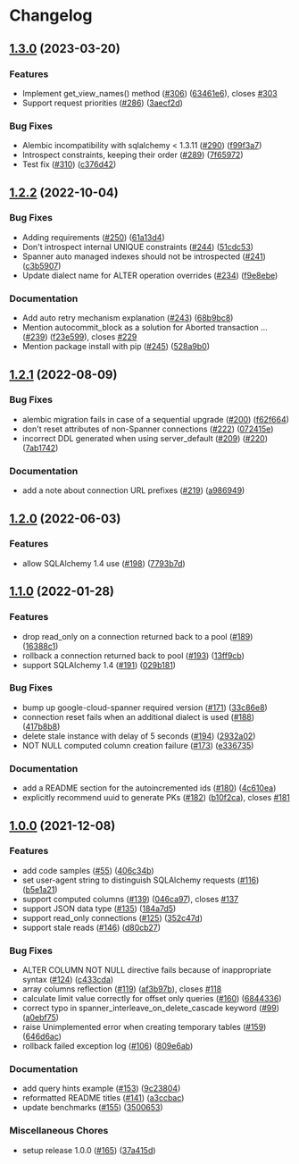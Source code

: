 # Changelog

## [1.3.0](https://github.com/googleapis/python-spanner-sqlalchemy/compare/v1.2.2...v1.3.0) (2023-03-20)


### Features

* Implement get_view_names() method ([#306](https://github.com/googleapis/python-spanner-sqlalchemy/issues/306)) ([63461e6](https://github.com/googleapis/python-spanner-sqlalchemy/commit/63461e67364b5214e7ea8a2d89c0fda4d9ced72d)), closes [#303](https://github.com/googleapis/python-spanner-sqlalchemy/issues/303)
* Support request priorities ([#286](https://github.com/googleapis/python-spanner-sqlalchemy/issues/286)) ([3aecf2d](https://github.com/googleapis/python-spanner-sqlalchemy/commit/3aecf2d651e6eb9f3af72a3ed3599aa51b4158a9))


### Bug Fixes

* Alembic incompatibility with sqlalchemy &lt; 1.3.11 ([#290](https://github.com/googleapis/python-spanner-sqlalchemy/issues/290)) ([f99f3a7](https://github.com/googleapis/python-spanner-sqlalchemy/commit/f99f3a78477aecc71af70deba41b861e12d51c28))
* Introspect constraints, keeping their order ([#289](https://github.com/googleapis/python-spanner-sqlalchemy/issues/289)) ([7f65972](https://github.com/googleapis/python-spanner-sqlalchemy/commit/7f659729e15848c1493cb271e832b6968d7ab031))
* Test fix ([#310](https://github.com/googleapis/python-spanner-sqlalchemy/issues/310)) ([c376d42](https://github.com/googleapis/python-spanner-sqlalchemy/commit/c376d422ab455ee88bb94e2cd136aa9ef865e375))

## [1.2.2](https://github.com/googleapis/python-spanner-sqlalchemy/compare/v1.2.1...v1.2.2) (2022-10-04)


### Bug Fixes

* Adding requirements ([#250](https://github.com/googleapis/python-spanner-sqlalchemy/issues/250)) ([61a13d4](https://github.com/googleapis/python-spanner-sqlalchemy/commit/61a13d4ba152a24d5fa6083594aa86f46d5395de))
* Don't introspect internal UNIQUE constraints ([#244](https://github.com/googleapis/python-spanner-sqlalchemy/issues/244)) ([51cdc53](https://github.com/googleapis/python-spanner-sqlalchemy/commit/51cdc534856b5ab933213803257679faa33be41c))
* Spanner auto managed indexes should not be introspected ([#241](https://github.com/googleapis/python-spanner-sqlalchemy/issues/241)) ([c3b5907](https://github.com/googleapis/python-spanner-sqlalchemy/commit/c3b59077ff8d6d8916007bf204f90e1d1ed41c00))
* Update dialect name for ALTER operation overrides ([#234](https://github.com/googleapis/python-spanner-sqlalchemy/issues/234)) ([f9e8ebe](https://github.com/googleapis/python-spanner-sqlalchemy/commit/f9e8ebedc863b2b84b2decffc1831125001785c8))


### Documentation

* Add auto retry mechanism explanation ([#243](https://github.com/googleapis/python-spanner-sqlalchemy/issues/243)) ([68b9bc8](https://github.com/googleapis/python-spanner-sqlalchemy/commit/68b9bc8b389c29451317cf78989578e0a7369dad))
* Mention autocommit_block as a solution for Aborted transaction … ([#239](https://github.com/googleapis/python-spanner-sqlalchemy/issues/239)) ([f23e599](https://github.com/googleapis/python-spanner-sqlalchemy/commit/f23e599ef6a9d8f198c41f32a586e42af840280d)), closes [#229](https://github.com/googleapis/python-spanner-sqlalchemy/issues/229)
* Mention package install with pip ([#245](https://github.com/googleapis/python-spanner-sqlalchemy/issues/245)) ([528a9b0](https://github.com/googleapis/python-spanner-sqlalchemy/commit/528a9b0ba1bb9f0b96e35c809faa923f292684a0))

## [1.2.1](https://github.com/googleapis/python-spanner-sqlalchemy/compare/v1.2.0...v1.2.1) (2022-08-09)


### Bug Fixes

* alembic migration fails in case of a sequential upgrade ([#200](https://github.com/googleapis/python-spanner-sqlalchemy/issues/200)) ([f62f664](https://github.com/googleapis/python-spanner-sqlalchemy/commit/f62f664f31ec052068e241729344aec5f605c4f8))
* don't reset attributes of non-Spanner connections ([#222](https://github.com/googleapis/python-spanner-sqlalchemy/issues/222)) ([072415e](https://github.com/googleapis/python-spanner-sqlalchemy/commit/072415eb9ea0bf701be2a35c4cc3dc80854ca831))
* incorrect DDL generated when using server_default ([#209](https://github.com/googleapis/python-spanner-sqlalchemy/issues/209)) ([#220](https://github.com/googleapis/python-spanner-sqlalchemy/issues/220)) ([7ab1742](https://github.com/googleapis/python-spanner-sqlalchemy/commit/7ab174233dc75fd34d4127cb06dd49c216d92abc))


### Documentation

* add a note about connection URL prefixes ([#219](https://github.com/googleapis/python-spanner-sqlalchemy/issues/219)) ([a986949](https://github.com/googleapis/python-spanner-sqlalchemy/commit/a9869498f220a529a1dcc51c89d53af54311074c))

## [1.2.0](https://github.com/googleapis/python-spanner-sqlalchemy/compare/v1.1.0...v1.2.0) (2022-06-03)


### Features

* allow SQLAlchemy 1.4 use ([#198](https://github.com/googleapis/python-spanner-sqlalchemy/issues/198)) ([7793b7d](https://github.com/googleapis/python-spanner-sqlalchemy/commit/7793b7ddfcbd99e966e3ef6f7ec13d7dc04d39fb))

## [1.1.0](https://github.com/googleapis/python-spanner-sqlalchemy/compare/v1.0.0...v1.1.0) (2022-01-28)


### Features

* drop read_only on a connection returned back to a pool ([#189](https://github.com/googleapis/python-spanner-sqlalchemy/issues/189)) ([16388c1](https://github.com/googleapis/python-spanner-sqlalchemy/commit/16388c1c9ba7798c0c0df786f2e4a8c86b7767c2))
* rollback a connection returned back to pool ([#193](https://github.com/googleapis/python-spanner-sqlalchemy/issues/193)) ([13ff9cb](https://github.com/googleapis/python-spanner-sqlalchemy/commit/13ff9cb73049d989bacb97fd8be3ad3bdce7023c))
* support SQLAlchemy 1.4 ([#191](https://github.com/googleapis/python-spanner-sqlalchemy/issues/191)) ([029b181](https://github.com/googleapis/python-spanner-sqlalchemy/commit/029b18109c1ff21318c3820da5aa0945b6d6325d))


### Bug Fixes

* bump up google-cloud-spanner required version ([#171](https://github.com/googleapis/python-spanner-sqlalchemy/issues/171)) ([33c86e8](https://github.com/googleapis/python-spanner-sqlalchemy/commit/33c86e8fdeac4fd65569c438e8613dcb86e15edc))
* connection reset fails when an additional dialect is used ([#188](https://github.com/googleapis/python-spanner-sqlalchemy/issues/188)) ([417b8b8](https://github.com/googleapis/python-spanner-sqlalchemy/commit/417b8b81911417ee3a1f826c37a9e490641944ac))
* delete stale instance with delay of 5 seconds ([#194](https://github.com/googleapis/python-spanner-sqlalchemy/issues/194)) ([2932a02](https://github.com/googleapis/python-spanner-sqlalchemy/commit/2932a02bb58c4e2800da1e18452babcfc74617d6))
* NOT NULL computed column creation failure ([#173](https://github.com/googleapis/python-spanner-sqlalchemy/issues/173)) ([e336735](https://github.com/googleapis/python-spanner-sqlalchemy/commit/e3367354d3b24328d7162fd2ccc778f23c630cd2))


### Documentation

* add a README section for the autoincremented ids ([#180](https://github.com/googleapis/python-spanner-sqlalchemy/issues/180)) ([4c610ea](https://github.com/googleapis/python-spanner-sqlalchemy/commit/4c610eaecd32679f23cae2f70d299d3c3d33d024))
* explicitly recommend uuid to generate PKs ([#182](https://github.com/googleapis/python-spanner-sqlalchemy/issues/182)) ([b10f2ca](https://github.com/googleapis/python-spanner-sqlalchemy/commit/b10f2cae0eb13eb5496d08cbeae77a626b4ad6f1)), closes [#181](https://github.com/googleapis/python-spanner-sqlalchemy/issues/181)

## [1.0.0](https://www.github.com/googleapis/python-spanner-sqlalchemy/compare/v0.1.0...v1.0.0) (2021-12-08)


### Features

* add code samples ([#55](https://www.github.com/googleapis/python-spanner-sqlalchemy/issues/55)) ([406c34b](https://www.github.com/googleapis/python-spanner-sqlalchemy/commit/406c34bdb21e01a1317c074fab34d87bb3d61020))
* set user-agent string to distinguish SQLAlchemy requests ([#116](https://www.github.com/googleapis/python-spanner-sqlalchemy/issues/116)) ([b5e1a21](https://www.github.com/googleapis/python-spanner-sqlalchemy/commit/b5e1a211a0475690feed36fd222a41c216d8fb82))
* support computed columns ([#139](https://www.github.com/googleapis/python-spanner-sqlalchemy/issues/139)) ([046ca97](https://www.github.com/googleapis/python-spanner-sqlalchemy/commit/046ca975778f4793e2c37d70d2a602546f9d4699)), closes [#137](https://www.github.com/googleapis/python-spanner-sqlalchemy/issues/137)
* support JSON data type ([#135](https://www.github.com/googleapis/python-spanner-sqlalchemy/issues/135)) ([184a7d5](https://www.github.com/googleapis/python-spanner-sqlalchemy/commit/184a7d576a790bbbd049fe80d589af78831379b4))
* support read_only connections ([#125](https://www.github.com/googleapis/python-spanner-sqlalchemy/issues/125)) ([352c47d](https://www.github.com/googleapis/python-spanner-sqlalchemy/commit/352c47de7bb4ea1c30b50a7fe5aee0c4d102e80e))
* support stale reads ([#146](https://www.github.com/googleapis/python-spanner-sqlalchemy/issues/146)) ([d80cb27](https://www.github.com/googleapis/python-spanner-sqlalchemy/commit/d80cb2792437731c24905c7a6919468c37779c67))


### Bug Fixes

* ALTER COLUMN NOT NULL directive fails because of inappropriate syntax ([#124](https://www.github.com/googleapis/python-spanner-sqlalchemy/issues/124)) ([c433cda](https://www.github.com/googleapis/python-spanner-sqlalchemy/commit/c433cda99fd8544810c878328a272a3a9430630f))
* array columns reflection ([#119](https://www.github.com/googleapis/python-spanner-sqlalchemy/issues/119)) ([af3b97b](https://www.github.com/googleapis/python-spanner-sqlalchemy/commit/af3b97bfa4b3ed4b223384c9ed3fa0643204d8c9)), closes [#118](https://www.github.com/googleapis/python-spanner-sqlalchemy/issues/118)
* calculate limit value correctly for offset only queries ([#160](https://www.github.com/googleapis/python-spanner-sqlalchemy/issues/160)) ([6844336](https://www.github.com/googleapis/python-spanner-sqlalchemy/commit/684433682ed29d9cde8c9898796024cefeb38493))
* correct typo in spanner_interleave_on_delete_cascade keyword ([#99](https://www.github.com/googleapis/python-spanner-sqlalchemy/issues/99)) ([a0ebf75](https://www.github.com/googleapis/python-spanner-sqlalchemy/commit/a0ebf758eda351c0a20103f9e8c2243f002b2e6e))
* raise Unimplemented error when creating temporary tables ([#159](https://www.github.com/googleapis/python-spanner-sqlalchemy/issues/159)) ([646d6ac](https://www.github.com/googleapis/python-spanner-sqlalchemy/commit/646d6ac24ccd0643b67abff9da28118e0a6f6e55))
* rollback failed exception log ([#106](https://www.github.com/googleapis/python-spanner-sqlalchemy/issues/106)) ([809e6ab](https://www.github.com/googleapis/python-spanner-sqlalchemy/commit/809e6abb29f82a7fbe6587d606e8d75283f2a2fe))


### Documentation

* add query hints example ([#153](https://www.github.com/googleapis/python-spanner-sqlalchemy/issues/153)) ([9c23804](https://www.github.com/googleapis/python-spanner-sqlalchemy/commit/9c23804746bc8c638b6c22f2cb6ea57778f7fd19))
* reformatted README titles ([#141](https://www.github.com/googleapis/python-spanner-sqlalchemy/issues/141)) ([a3ccbac](https://www.github.com/googleapis/python-spanner-sqlalchemy/commit/a3ccbac476679fe8048ed2109e5489b873278c9c))
* update benchmarks ([#155](https://www.github.com/googleapis/python-spanner-sqlalchemy/issues/155)) ([3500653](https://www.github.com/googleapis/python-spanner-sqlalchemy/commit/35006536e4de31dbcba022b73f0aadf39bc89e39))


### Miscellaneous Chores

* setup release 1.0.0 ([#165](https://www.github.com/googleapis/python-spanner-sqlalchemy/issues/165)) ([37a415d](https://www.github.com/googleapis/python-spanner-sqlalchemy/commit/37a415d071d39e99f233a1c15c1c4b89bd436570))
